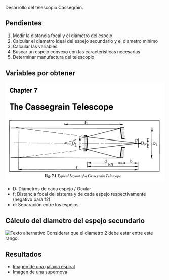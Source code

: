 
Desarrollo del telescopio Cassegrain.

## Pendientes
1. Medir la distancia focal y el diámetro del espejo
2. Calcular el diametro ideal del espejo secundario y el diametro minimo
3. Calcular las variables
4. Buscar un espejo convexo con las caracteristicas necesarias
5. Determinar manufactura del telescopio

## Variables por obtener
![Texto alternativo](https://github.com/JesusPVidal/Cassegrain-Telescope/blob/main/Imagen%20Principal.png?raw=true)
- D: Diámetros de cada espejo / Ocular
- f: Distancia focal del sistema y de cada espejo respectivamente (negativo para f2)
- d: Separación entre los espejos

## Cálculo del diametro del espejo secundario
![Texto alternativo]([https://github.com/JesusPVidal/Cassegrain-Telescope/blob/main/Imagen%20Principal.png?raw=true](https://github.com/JesusPVidal/Cassegrain-Telescope/blob/main/Diametros2.png?raw=true))
Considerar que el diametro 2 debe estar entre este rango.

## Resultados
- [Imagen de una galaxia espiral](https://example.com/galaxy_spiral.jpg)
- [Imagen de una supernova](https://example.com/supernova.jpg)
